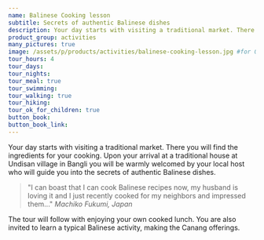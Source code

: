 ```yaml
---
name: Balinese Cooking lesson
subtitle: Secrets of authentic Balinese dishes
description: Your day starts with visiting a traditional market. There you will find the ingredients for your cooking. Upon your arrival at a traditional house at Undisan village in Bangli you will be warmly welcomed by your local host who will guide you into the secrets of authentic Balinese dishes.
product_group: activities
many_pictures: true
image: /assets/p/products/activities/balinese-cooking-lesson.jpg #for OG and twitter cards
tour_hours: 4
tour_days:
tour_nights:
tour_meal: true
tour_swimming:
tour_walking: true
tour_hiking:
tour_ok_for_children: true
button_book:
button_book_link:
---
```


Your day starts with visiting a traditional market. There you will find the ingredients for your cooking. Upon your arrival at a traditional house at Undisan village in Bangli you will be warmly welcomed by your local host who will guide you into the secrets of authentic Balinese dishes.

>"I can boast that I can cook Balinese recipes now, my husband is loving it and I just recently cooked for my neighbors and impressed them..." _Machiko Fukumi, Japan_

The tour will follow with enjoying your own cooked lunch. You are also invited to learn a typical Balinese activity, making the Canang offerings.
